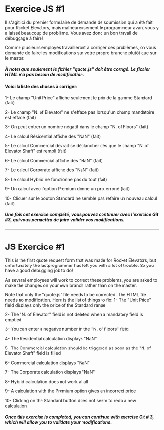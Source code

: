 # Exercice JS #1

Il s'agit ici du premier formulaire de demande de soumission qui a été fait pour Rocket Elevators, mais malheureusement le 
programmeur avant vous y a laissé beaucoup de problème. Vous avez donc un bon travail de débuggage à faire!

Comme plusieurs employés travailleront à corriger ces problèmes, on vous demande de faire les modifications sur votre propre branche plutôt que sur le master.

##### À noter que seulement le fichier "quote.js" doit être corrigé. Le fichier HTML n'a pas besoin de modification.

#### Voici la liste des choses à corriger:

1- Le champ "Unit Price" affiche seulement le prix de la gamme Standard (fait)

2- Le champ "N. of Elevator" ne s'efface pas lorsqu'un champ mandatoire est effacé (fait)

3- On peut entrer un nombre négatif dans le champ "N. of Floors" (fait)

4- Le calcul Résidential affiche des "NaN" (fait)

5- Le calcul Commercial devrait se déclancher dès que le champ "N. of Elevator Shaft" est rempli (fait)

6- Le calcul Commercial affiche des "NaN" (fait)

7- Le calcul Corporate affiche des "NaN" (fait)

8- Le calcul Hybrid ne fonctionne pas du tout (fait)

9- Un calcul avec l'option Premium donne un prix erroné (fait)

10- Cliquer sur le bouton Standard ne semble pas refaire un nouveau calcul (fait)

##### Une fois cet exercice complété, vous pouvez continuer avec l'exercice Git #3, qui vous permettra de faire valider vos modifications.

------------------------------------------------------------------------------------------------------------------

# JS Exercice #1

This is the first quote request form that was made for Rocket Elevators, but unfortunately the lastprogrammer has left you with a lot of trouble. So you have a good debugging job to do!

As several employees will work to correct these problems, you are asked to make the changes on your own branch rather than on the master.

Note that only the "quote.js" file needs to be corrected. The HTML file needs no modification.
Here is the list of things to fix:
1- The "Unit Price" field displays only the price of the Standard range

2- The "N. of Elevator" field is not deleted when a mandatory field is emptied

3- You can enter a negative number in the "N. of Floors" field

4- The Residential calculation displays "NaN"

5- The Commercial calculation should be triggered as soon as the "N. of Elevator Shaft" field is filled

6- Commercial calculation displays "NaN"

7- The Corporate calculation displays "NaN"

8- Hybrid calculation does not work at all

9- A calculation with the Premium option gives an incorrect price

10- Clicking on the Standard button does not seem to redo a new calculation

##### Once this exercise is completed, you can continue with exercise Git # 3, which will allow you to validate your modifications.

